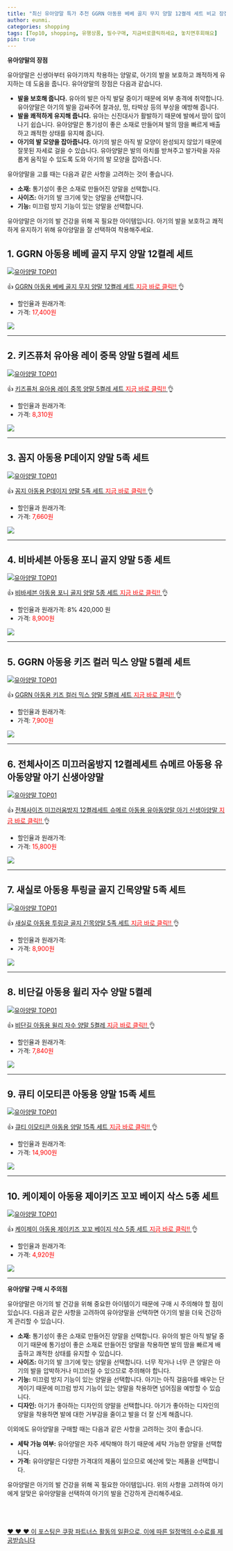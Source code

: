```yaml
---
title: "최신 유아양말 특가 추천 GGRN 아동용 베베 골지 무지 양말 12켤레 세트 비교 장점"
author: eunmi.
categories: shopping
tags: [Top10, shopping, 유행상품, 필수구매, 지금바로클릭하세요, 놓치면후회해요]
pin: true
---
```

**유아양말의 장점**

유아양말은 신생아부터 유아기까지 착용하는 양말로, 아기의 발을 보호하고 쾌적하게 유지하는 데 도움을 줍니다. 유아양말의 장점은 다음과 같습니다.

* **발을 보호해 줍니다.** 유아의 발은 아직 발달 중이기 때문에 외부 충격에 취약합니다. 유아양말은 아기의 발을 감싸주어 찰과상, 멍, 타박상 등의 부상을 예방해 줍니다.
* **발을 쾌적하게 유지해 줍니다.** 유아는 신진대사가 활발하기 때문에 발에서 땀이 많이 나기 쉽습니다. 유아양말은 통기성이 좋은 소재로 만들어져 발의 땀을 빠르게 배출하고 쾌적한 상태를 유지해 줍니다.
* **아기의 발 모양을 잡아줍니다.** 아기의 발은 아직 발 모양이 완성되지 않았기 때문에 잘못된 자세로 걸을 수 있습니다. 유아양말은 발의 아치를 받쳐주고 발가락을 자유롭게 움직일 수 있도록 도와 아기의 발 모양을 잡아줍니다.

유아양말을 고를 때는 다음과 같은 사항을 고려하는 것이 좋습니다.

* **소재:** 통기성이 좋은 소재로 만들어진 양말을 선택합니다.
* **사이즈:** 아기의 발 크기에 맞는 양말을 선택합니다.
* **기능:** 미끄럼 방지 기능이 있는 양말을 선택합니다.

유아양말은 아기의 발 건강을 위해 꼭 필요한 아이템입니다. 아기의 발을 보호하고 쾌적하게 유지하기 위해 유아양말을 잘 선택하여 착용해주세요.

   

## 1. GGRN 아동용 베베 골지 무지 양말 12켤레 세트

[![유아양말 TOP01](https://thumbnail8.coupangcdn.com/thumbnails/remote/230x230ex/image/retail/images/1526668748748087-f0cffd1b-b85c-4c52-b22e-23bde9d0fb3e.jpg)](https://link.coupang.com/re/AFFSDP?lptag=AF3617701&subid=GithubCoopas&pageKey=5709777572&traceid=V0-153&itemId=9516483453&vendorItemId=83988801112)


👍 [GGRN 아동용 베베 골지 무지 양말 12켤레 세트 <font color=red> 지금 바로 클릭!! </font> ](https://link.coupang.com/re/AFFSDP?lptag=AF3617701&subid=GithubCoopas&pageKey=5709777572&traceid=V0-153&itemId=9516483453&vendorItemId=83988801112) 👌 


- 할인율과 원래가격: 
- 가격: <span style='color:red'>17,400원</span>

[![](/discount_price.png)](https://link.coupang.com/re/AFFSDP?lptag=AF3617701&subid=GithubCoopas&pageKey=5709777572&traceid=V0-153&itemId=9516483453&vendorItemId=83988801112)

---


   

## 2. 키즈퓨처 유아용 레이 중목 양말 5켤레 세트

[![유아양말 TOP01](https://thumbnail9.coupangcdn.com/thumbnails/remote/230x230ex/image/rs_quotation_api/zmusyypf/328616be7d424468aa6dccdb27c25815.jpg)](https://link.coupang.com/re/AFFSDP?lptag=AF3617701&subid=GithubCoopas&pageKey=7263070556&traceid=V0-153&itemId=18504768194&vendorItemId=85643876927)


👍 [키즈퓨처 유아용 레이 중목 양말 5켤레 세트 <font color=red> 지금 바로 클릭!! </font> ](https://link.coupang.com/re/AFFSDP?lptag=AF3617701&subid=GithubCoopas&pageKey=7263070556&traceid=V0-153&itemId=18504768194&vendorItemId=85643876927) 👌 


- 할인율과 원래가격: 
- 가격: <span style='color:red'>8,310원</span>

[![](/discount_price.png)](https://link.coupang.com/re/AFFSDP?lptag=AF3617701&subid=GithubCoopas&pageKey=7263070556&traceid=V0-153&itemId=18504768194&vendorItemId=85643876927)

---


   

## 3. 꼼지 아동용 P데이지 양말 5족 세트

[![유아양말 TOP01](https://thumbnail9.coupangcdn.com/thumbnails/remote/230x230ex/image/retail/images/2022/02/25/17/5/967dffe1-3928-4230-933e-cacd22089407.jpg)](https://link.coupang.com/re/AFFSDP?lptag=AF3617701&subid=GithubCoopas&pageKey=6370235811&traceid=V0-153&itemId=13489720386&vendorItemId=80743902692)


👍 [꼼지 아동용 P데이지 양말 5족 세트 <font color=red> 지금 바로 클릭!! </font> ](https://link.coupang.com/re/AFFSDP?lptag=AF3617701&subid=GithubCoopas&pageKey=6370235811&traceid=V0-153&itemId=13489720386&vendorItemId=80743902692) 👌 


- 할인율과 원래가격: 
- 가격: <span style='color:red'>7,660원</span>

[![](/discount_price.png)](https://link.coupang.com/re/AFFSDP?lptag=AF3617701&subid=GithubCoopas&pageKey=6370235811&traceid=V0-153&itemId=13489720386&vendorItemId=80743902692)

---


   

## 4. 비바세븐 아동용 포니 골지 양말 5종 세트

[![유아양말 TOP01](https://thumbnail10.coupangcdn.com/thumbnails/remote/230x230ex/image/retail/images/2021/08/12/11/1/d5ba3836-0d49-4ffa-beef-21e95c01ef49.jpg)](https://link.coupang.com/re/AFFSDP?lptag=AF3617701&subid=GithubCoopas&pageKey=6010554053&traceid=V0-153&itemId=10903548845&vendorItemId=78183401829)


👍 [비바세븐 아동용 포니 골지 양말 5종 세트 <font color=red> 지금 바로 클릭!! </font> ](https://link.coupang.com/re/AFFSDP?lptag=AF3617701&subid=GithubCoopas&pageKey=6010554053&traceid=V0-153&itemId=10903548845&vendorItemId=78183401829) 👌 


- 할인율과 원래가격: 8%  420,000   원
- 가격: <span style='color:red'>8,900원</span>

[![](/discount_price.png)](https://link.coupang.com/re/AFFSDP?lptag=AF3617701&subid=GithubCoopas&pageKey=6010554053&traceid=V0-153&itemId=10903548845&vendorItemId=78183401829)

---


   

## 5. GGRN 아동용 키즈 컬러 믹스 양말 5켤레 세트

[![유아양말 TOP01](https://thumbnail8.coupangcdn.com/thumbnails/remote/230x230ex/image/retail/images/4360981324280188-20160d9c-d625-4b62-a7e9-3bd2f6de29d1.jpg)](https://link.coupang.com/re/AFFSDP?lptag=AF3617701&subid=GithubCoopas&pageKey=6939560778&traceid=V0-153&itemId=16822720625&vendorItemId=84002823156)


👍 [GGRN 아동용 키즈 컬러 믹스 양말 5켤레 세트 <font color=red> 지금 바로 클릭!! </font> ](https://link.coupang.com/re/AFFSDP?lptag=AF3617701&subid=GithubCoopas&pageKey=6939560778&traceid=V0-153&itemId=16822720625&vendorItemId=84002823156) 👌 


- 할인율과 원래가격: 
- 가격: <span style='color:red'>7,900원</span>

[![](/discount_price.png)](https://link.coupang.com/re/AFFSDP?lptag=AF3617701&subid=GithubCoopas&pageKey=6939560778&traceid=V0-153&itemId=16822720625&vendorItemId=84002823156)

---


   

## 6. 전체사이즈 미끄러움방지 12켤레세트 슈메르 아동용 유아동양말 아기 신생아양말

[![유아양말 TOP01](https://thumbnail9.coupangcdn.com/thumbnails/remote/230x230ex/image/vendor_inventory/f458/9271ad11c6751679e0adb4c6589f89922ea811565645c8658c9352823fac.jpg)](https://link.coupang.com/re/AFFSDP?lptag=AF3617701&subid=GithubCoopas&pageKey=6282259626&traceid=V0-153&itemId=12905696059&vendorItemId=71583412701)


👍 [전체사이즈 미끄러움방지 12켤레세트 슈메르 아동용 유아동양말 아기 신생아양말 <font color=red> 지금 바로 클릭!! </font> ](https://link.coupang.com/re/AFFSDP?lptag=AF3617701&subid=GithubCoopas&pageKey=6282259626&traceid=V0-153&itemId=12905696059&vendorItemId=71583412701) 👌 


- 할인율과 원래가격: 
- 가격: <span style='color:red'>15,800원</span>

[![](/discount_price.png)](https://link.coupang.com/re/AFFSDP?lptag=AF3617701&subid=GithubCoopas&pageKey=6282259626&traceid=V0-153&itemId=12905696059&vendorItemId=71583412701)

---


   

## 7. 새실로 아동용 투링글 골지 긴목양말 5족 세트

[![유아양말 TOP01](https://thumbnail6.coupangcdn.com/thumbnails/remote/230x230ex/image/retail/images/65409697328136-56f5ef7f-f8e6-4d09-adcd-e14a7a707e65.jpg)](https://link.coupang.com/re/AFFSDP?lptag=AF3617701&subid=GithubCoopas&pageKey=2000913174&traceid=V0-153&itemId=3404828327&vendorItemId=71391438816)


👍 [새실로 아동용 투링글 골지 긴목양말 5족 세트 <font color=red> 지금 바로 클릭!! </font> ](https://link.coupang.com/re/AFFSDP?lptag=AF3617701&subid=GithubCoopas&pageKey=2000913174&traceid=V0-153&itemId=3404828327&vendorItemId=71391438816) 👌 


- 할인율과 원래가격: 
- 가격: <span style='color:red'>8,900원</span>

[![](/discount_price.png)](https://link.coupang.com/re/AFFSDP?lptag=AF3617701&subid=GithubCoopas&pageKey=2000913174&traceid=V0-153&itemId=3404828327&vendorItemId=71391438816)

---


   

## 8. 비단길 아동용 윌리 자수 양말 5켤레

[![유아양말 TOP01](https://thumbnail10.coupangcdn.com/thumbnails/remote/230x230ex/image/retail/images/2019/08/06/14/0/4229fafe-477b-4ba2-ac43-54a59565c541.jpg)](https://link.coupang.com/re/AFFSDP?lptag=AF3617701&subid=GithubCoopas&pageKey=275748002&traceid=V0-153&itemId=872723645&vendorItemId=5204332473)


👍 [비단길 아동용 윌리 자수 양말 5켤레 <font color=red> 지금 바로 클릭!! </font> ](https://link.coupang.com/re/AFFSDP?lptag=AF3617701&subid=GithubCoopas&pageKey=275748002&traceid=V0-153&itemId=872723645&vendorItemId=5204332473) 👌 


- 할인율과 원래가격: 
- 가격: <span style='color:red'>7,840원</span>

[![](/discount_price.png)](https://link.coupang.com/re/AFFSDP?lptag=AF3617701&subid=GithubCoopas&pageKey=275748002&traceid=V0-153&itemId=872723645&vendorItemId=5204332473)

---


   

## 9. 큐티 이모티콘 아동용 양말 15족 세트

[![유아양말 TOP01](https://thumbnail9.coupangcdn.com/thumbnails/remote/230x230ex/image/vendor_inventory/fc7c/6c7d2ee2c79f01521c9af31c9d2c4b138bb9a90ff35635bde49327f681d1.jpg)](https://link.coupang.com/re/AFFSDP?lptag=AF3617701&subid=GithubCoopas&pageKey=7495378736&traceid=V0-153&itemId=19608837393&vendorItemId=86715868250)


👍 [큐티 이모티콘 아동용 양말 15족 세트 <font color=red> 지금 바로 클릭!! </font> ](https://link.coupang.com/re/AFFSDP?lptag=AF3617701&subid=GithubCoopas&pageKey=7495378736&traceid=V0-153&itemId=19608837393&vendorItemId=86715868250) 👌 


- 할인율과 원래가격: 
- 가격: <span style='color:red'>14,900원</span>

[![](/discount_price.png)](https://link.coupang.com/re/AFFSDP?lptag=AF3617701&subid=GithubCoopas&pageKey=7495378736&traceid=V0-153&itemId=19608837393&vendorItemId=86715868250)

---


   

## 10. 케이제이 아동용 제이키즈 꼬꼬 베이지 삭스 5종 세트

[![유아양말 TOP01](https://thumbnail6.coupangcdn.com/thumbnails/remote/230x230ex/image/retail/images/2022/12/06/19/0/aa5cef6b-944d-48cb-9baf-bdbcdc587933.jpg)](https://link.coupang.com/re/AFFSDP?lptag=AF3617701&subid=GithubCoopas&pageKey=6990859659&traceid=V0-153&itemId=17019520790&vendorItemId=84195145465)


👍 [케이제이 아동용 제이키즈 꼬꼬 베이지 삭스 5종 세트 <font color=red> 지금 바로 클릭!! </font> ](https://link.coupang.com/re/AFFSDP?lptag=AF3617701&subid=GithubCoopas&pageKey=6990859659&traceid=V0-153&itemId=17019520790&vendorItemId=84195145465) 👌 


- 할인율과 원래가격: 
- 가격: <span style='color:red'>4,920원</span>

[![](/discount_price.png)](https://link.coupang.com/re/AFFSDP?lptag=AF3617701&subid=GithubCoopas&pageKey=6990859659&traceid=V0-153&itemId=17019520790&vendorItemId=84195145465)

---
**유아양말 구매 시 주의점**

유아양말은 아기의 발 건강을 위해 중요한 아이템이기 때문에 구매 시 주의해야 할 점이 있습니다. 다음과 같은 사항을 고려하여 유아양말을 선택하면 아기의 발을 더욱 건강하게 관리할 수 있습니다.

* **소재:** 통기성이 좋은 소재로 만들어진 양말을 선택합니다. 유아의 발은 아직 발달 중이기 때문에 통기성이 좋은 소재로 만들어진 양말을 착용하면 발의 땀을 빠르게 배출하고 쾌적한 상태를 유지할 수 있습니다.
* **사이즈:** 아기의 발 크기에 맞는 양말을 선택합니다. 너무 작거나 너무 큰 양말은 아기의 발을 압박하거나 미끄러질 수 있으므로 주의해야 합니다.
* **기능:** 미끄럼 방지 기능이 있는 양말을 선택합니다. 아기는 아직 걸음마를 배우는 단계이기 때문에 미끄럼 방지 기능이 있는 양말을 착용하면 넘어짐을 예방할 수 있습니다.
* **디자인:** 아기가 좋아하는 디자인의 양말을 선택합니다. 아기가 좋아하는 디자인의 양말을 착용하면 발에 대한 거부감을 줄이고 발을 더 잘 신게 해줍니다.

이외에도 유아양말을 구매할 때는 다음과 같은 사항을 고려하는 것이 좋습니다.

* **세탁 가능 여부:** 유아양말은 자주 세탁해야 하기 때문에 세탁 가능한 양말을 선택합니다.
* **가격:** 유아양말은 다양한 가격대의 제품이 있으므로 예산에 맞는 제품을 선택합니다.

유아양말은 아기의 발 건강을 위해 꼭 필요한 아이템입니다. 위의 사항을 고려하여 아기에게 알맞은 유아양말을 선택하여 아기의 발을 건강하게 관리해주세요.<br><br><br><br><br> [ ❤ ❤ ❤ 이 포스팅은 쿠팡 파트너스 활동의 일환으로, 이에 따른 일정액의 수수료를 제공받습니다](https://link.coupang.com/a/bcEFyh)